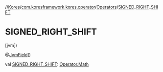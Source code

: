 //[Kores](../../../index.md)/[com.koresframework.kores.operator](../index.md)/[Operators](index.md)/[SIGNED_RIGHT_SHIFT](-s-i-g-n-e-d_-r-i-g-h-t_-s-h-i-f-t.md)

# SIGNED_RIGHT_SHIFT

[jvm]\

@[JvmField](https://kotlinlang.org/api/latest/jvm/stdlib/kotlin.jvm/-jvm-field/index.html)()

val [SIGNED_RIGHT_SHIFT](-s-i-g-n-e-d_-r-i-g-h-t_-s-h-i-f-t.md): [Operator.Math](../-operator/-math/index.md)
